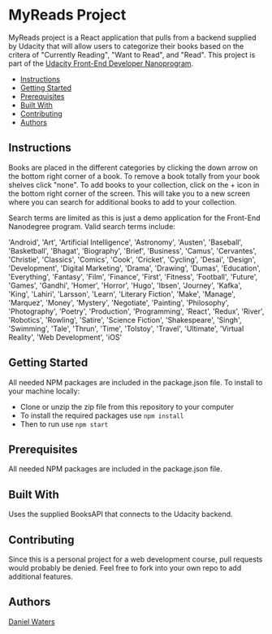 # MyReads Project
MyReads project is a React application that pulls from a backend supplied by Udacity that will allow users to categorize their books based on the critera of "Currently Reading", "Want to Read", and "Read".  This project is part of the [Udacity Front-End Developer Nanoprogram](https://www.udacity.com/course/front-end-web-developer-nanodegree--nd001).  

* [Instructions](#instructions)
* [Getting Started](#getting-started)
* [Prerequisites](#prerequisites)
* [Built With](#built-with)
* [Contributing](#contributing)
* [Authors](#authors)

## Instructions
Books are placed in the different categories by clicking the down arrow on the bottom right corner of a book.  To remove a book totally from your book shelves click "none".  To add books to your collection, click on the + icon in the bottom right corner of the screen.  This will take you to a new screen where you can search for additional books to add to your collection.

Search terms are limited as this is just a demo application for the Front-End Nanodegree program.  Valid search terms include:  

'Android', 'Art', 'Artificial Intelligence', 'Astronomy', 'Austen', 'Baseball', 'Basketball', 'Bhagat', 'Biography', 'Brief', 'Business', 'Camus', 'Cervantes', 'Christie', 'Classics', 'Comics', 'Cook', 'Cricket', 'Cycling', 'Desai', 'Design', 'Development', 'Digital Marketing', 'Drama', 'Drawing', 'Dumas', 'Education', 'Everything', 'Fantasy', 'Film', 'Finance', 'First', 'Fitness', 'Football', 'Future', 'Games', 'Gandhi', 'Homer', 'Horror', 'Hugo', 'Ibsen', 'Journey', 'Kafka', 'King', 'Lahiri', 'Larsson', 'Learn', 'Literary Fiction', 'Make', 'Manage', 'Marquez', 'Money', 'Mystery', 'Negotiate', 'Painting', 'Philosophy', 'Photography', 'Poetry', 'Production', 'Programming', 'React', 'Redux', 'River', 'Robotics', 'Rowling', 'Satire', 'Science Fiction', 'Shakespeare', 'Singh', 'Swimming', 'Tale', 'Thrun', 'Time', 'Tolstoy', 'Travel', 'Ultimate', 'Virtual Reality', 'Web Development', 'iOS'

## Getting Started
All needed NPM packages are included in the package.json file.  To install to your machine locally:

* Clone or unzip the zip file from this repository to your computer
* To install the required packages use ``` npm install ```
* Then to run use ```npm start```

## Prerequisites
All needed NPM packages are included in the package.json file.

## Built With
Uses the supplied BooksAPI that connects to the Udacity backend.

## Contributing
Since this is a personal project for a web development course, pull requests would probably be denied.  Feel free to fork into your own repo to add additional features.

## Authors
[Daniel Waters](https://www.watersjournal.com)
